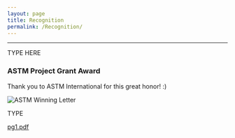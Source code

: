 ```yaml
---
layout: page
title: Recognition
permalink: /Recognition/
---
```


-----

TYPE HERE

### ASTM Project Grant Award

Thank you to ASTM International for this great honor! :) 

  ![ASTM Winning Letter](https://user-images.githubusercontent.com/29470428/86483844-e8c53f00-bd22-11ea-891a-c2514ec2996c.jpg)

TYPE


[pg1.pdf](https://github.com/mishi-01/test/files/4870465/pg1.pdf)




